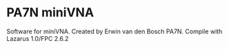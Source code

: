 PA7N miniVNA
============

Software for miniVNA. Created by Erwin van den Bosch PA7N.
Compile with Lazarus 1.0/FPC 2.6.2
